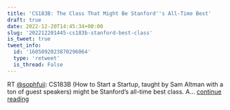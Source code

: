 ```yaml
---
title: 'CS183B: The Class That Might Be Stanford''s All-Time Best'
draft: true
date: 2022-12-20T14:45:34+00:00
slug: '202212201445-cs183b-stanford-best-class'
is_tweet: true
tweet_info:
  id: '1605092023870296064'
  type: 'retweet'
  is_thread: False
---
```




RT [@sophfuji](https://x.com/sophfuji): CS183B (How to Start a Startup, taught by Sam Altman with a ton of guest speakers) might be Stanford’s all-time best class. A… [continue reading](https://x.com/sytelus/status/1605092023870296064)
